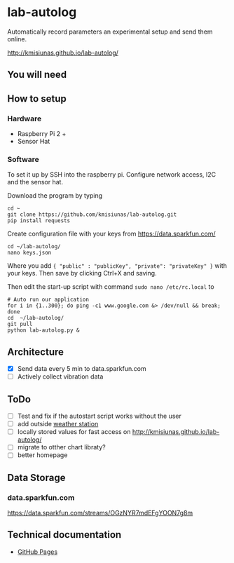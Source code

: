 # lab-autolog

Automatically record parameters an experimental setup and send them online. 

http://kmisiunas.github.io/lab-autolog/

## You will need

## How to setup

### Hardware

 - Raspberry Pi 2 +
 - Sensor Hat

### Software

To set it up by SSH into the raspberry pi. Configure network access, I2C and the sensor hat.

Download the program by typing

    cd ~
    git clone https://github.com/kmisiunas/lab-autolog.git
    pip install requests
    
Create configuration file with your keys from https://data.sparkfun.com/

    cd ~/lab-autolog/
    nano keys.json
    
Where you add `{ "public" : "publicKey", "private": "privateKey" }` with your keys. Then save by clicking Ctrl+X and saving.

Then edit the start-up script with command `sudo nano /etc/rc.local` to 

    # Auto run our application
    for i in {1..300}; do ping -c1 www.google.com &> /dev/null && break; done
    cd  ~/lab-autolog/
    git pull
    python lab-autolog.py &



## Architecture

 - [X] Send data every 5 min to data.sparkfun.com
 - [ ] Actively collect vibration data 

## ToDo

 - [ ] Test and fix if the autostart script works without the user
 - [ ] add outside [weather station](https://www.cl.cam.ac.uk/research/dtg/weather/current-obs.txt)
 - [ ] locally stored values for fast access on http://kmisiunas.github.io/lab-autolog/
 - [ ] migrate to otther chart libraty?
 - [ ] better homepage

## Data Storage

### data.sparkfun.com

https://data.sparkfun.com/streams/OGzNYR7mdEFgYOON7g8m

## Technical documentation
 - [GitHub Pages](https://help.github.com/articles/what-are-github-pages/)
